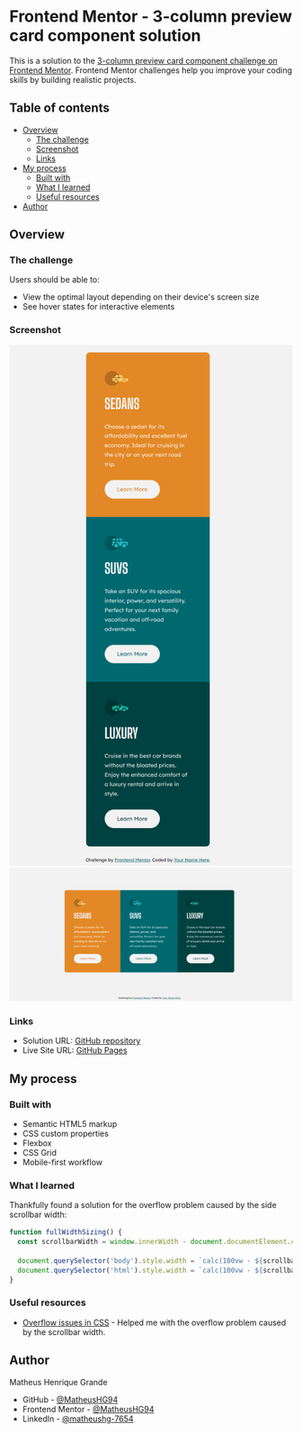 # Frontend Mentor - 3-column preview card component solution

This is a solution to the [3-column preview card component challenge on Frontend Mentor](https://www.frontendmentor.io/challenges/3column-preview-card-component-pH92eAR2-). Frontend Mentor challenges help you improve your coding skills by building realistic projects. 

## Table of contents

- [Overview](#overview)
  - [The challenge](#the-challenge)
  - [Screenshot](#screenshot)
  - [Links](#links)
- [My process](#my-process)
  - [Built with](#built-with)
  - [What I learned](#what-i-learned)
  - [Useful resources](#useful-resources)
- [Author](#author)

## Overview

### The challenge

Users should be able to:

- View the optimal layout depending on their device's screen size
- See hover states for interactive elements

### Screenshot

![](./solution-scrshot/3-column-preview-card-component_mobile.jpg)
![](./solution-scrshot/3-column-preview-card-component_desktop.jpg)

### Links

- Solution URL: [GitHub repository](https://github.com/MatheusHG94/3-column-card)
- Live Site URL: [GitHub Pages](https://matheushg94.github.io/3-column-card/)

## My process

### Built with

- Semantic HTML5 markup
- CSS custom properties
- Flexbox
- CSS Grid
- Mobile-first workflow

### What I learned

Thankfully found a solution for the overflow problem caused by the side scrollbar width:

```js
function fullWidthSizing() {
  const scrollbarWidth = window.innerWidth - document.documentElement.clientWidth

  document.querySelector('body').style.width = `calc(100vw - ${scrollbarWidth}px)`
  document.querySelector('html').style.width = `calc(100vw - ${scrollbarWidth}px)`
}
```

### Useful resources

- [Overflow issues in CSS](https://www.smashingmagazine.com/2021/04/css-overflow-issues/) - Helped me with the overflow problem caused by the scrollbar width.

## Author

Matheus Henrique Grande

- GitHub - [@MatheusHG94](https://github.com/MatheusHG94)
- Frontend Mentor - [@MatheusHG94](https://www.frontendmentor.io/profile/MatheusHG94)
- LinkedIn - [@matheushg-7654](https://www.linkedin.com/in/matheushg-7654/)